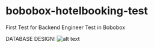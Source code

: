 # bobobox-hotelbooking-test
First Test for Backend Engineer Test in Bobobox

DATABASE DESIGN:
![alt text](https://github.com/alvinarthas/bobobox-hotelbooking-test/tree/master/db/bobobox_hotel.png)
